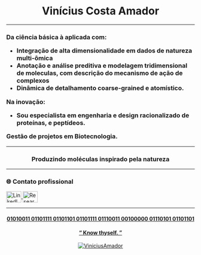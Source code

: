 <h1 align="center">Vinícius Costa Amador</h1>

---

<h3 align="left">

Da ciência básica à aplicada com: 

- Integração de alta dimensionalidade em dados de natureza multi-ômica
- Anotação e análise preditiva e modelagem tridimensional de moleculas, com descrição do mecanismo de ação de complexos 
- Dinâmica de detalhamento coarse-grained e atomístico. 

Na inovação:
- Sou especialista em engenharia e design racionalizado de proteínas, e peptídeos.

Gestão de projetos em Biotecnologia.

---
<h3 align="center">
  
**Produzindo moléculas inspirado pela natureza**

---

<h3 align="left">🌐 Contato profissional</h3>
<p align="left">
  <a href="https://linkedin.com/in/vinícius-costa-amador-684484241/" target="blank">
    <img align="center" src="https://raw.githubusercontent.com/rahuldkjain/github-profile-readme-generator/master/src/images/icons/Social/linked-in-alt.svg" alt="LinkedIn" height="30" width="40" />
  </a>
  <a href="https://www.researchgate.net/profile/Vinicius-Amador?ev=hdr_xprf" target="blank">
    <img align="center" src="https://cdn-icons-png.flaticon.com/512/5968/5968978.png" alt="ResearchGate" height="30" width="40" />
</p>

---

<h4 align="center">01010011 01101111 01101101 01101111 01110011 00100000 01110101 01101101</h4>
<h4 align="center">“ Know thyself. ”</h4>
<p align="center">
  <img src="https://komarev.com/ghpvc/?username=ViniciusAmador&label=Profile%20views&color=0e75b6&style=flat" alt="ViniciusAmador" />
</p>
